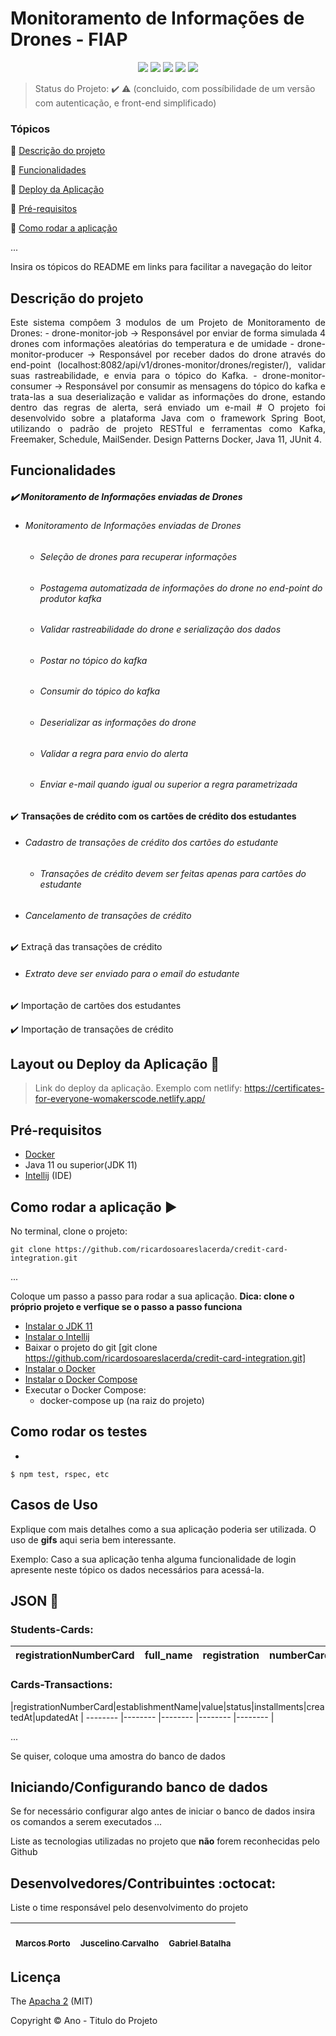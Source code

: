 <h1>Monitoramento de Informações de Drones - FIAP</h1> 

<p align="center">
  <img src="http://img.shields.io/static/v1?label=License&message=MIT&color=green&style=for-the-badge"/>
  <img src="http://img.shields.io/static/v1?label=Ruby%20On%20Rails%20&message=6.0.2.2&color=red&style=for-the-badge&logo=ruby"/>
  <img src="http://img.shields.io/static/v1?label=TESTES&message=%3E100&color=GREEN&style=for-the-badge"/>
   <img src="http://img.shields.io/static/v1?label=STATUS&message=EM%20DESENVOLVIMENTO&color=RED&style=for-the-badge"/>
   <img src="http://img.shields.io/static/v1?label=STATUS&message=CONCLUIDO&color=GREEN&style=for-the-badge"/>
</p>

> Status do Projeto: :heavy_check_mark: :warning: (concluido, com possíbilidade de um versão com autenticação, e front-end simplificado)

### Tópicos

:small_blue_diamond: [Descrição do projeto](#descrição-do-projeto)

:small_blue_diamond: [Funcionalidades](#funcionalidades)

:small_blue_diamond: [Deploy da Aplicação](#deploy-da-aplicação-dash)

:small_blue_diamond: [Pré-requisitos](#pré-requisitos)

:small_blue_diamond: [Como rodar a aplicação](#como-rodar-a-aplicação-arrow_forward)

...

Insira os tópicos do README em links para facilitar a navegação do leitor

## Descrição do projeto

<p align="justify">
  Este sistema compôem 3 modulos de um Projeto de Monitoramento de Drones:
  - drone-monitor-job -> Responsável por enviar de forma simulada 4 drones com informações aleatórias do temperatura e de umidade 
  - drone-monitor-producer -> Responsável por receber dados do drone através do end-point (localhost:8082/api/v1/drones-monitor/drones/register/), validar suas rastreabilidade, e envia para o tópico do Kafka.
  - drone-monitor-consumer -> Responsável por consumir as mensagens do tópico do kafka e trata-las a sua deserialização e validar as informações do drone, estando dentro das regras de alerta, será enviado um e-mail
  # O projeto foi desenvolvido sobre a plataforma Java com o framework Spring Boot, utilizando o padrão de projeto RESTful e ferramentas como Kafka, Freemaker, Schedule, MailSender. Design Patterns Docker, Java 11, JUnit 4.

</p>

## Funcionalidades

##### :heavy_check_mark: **Monitoramento de Informações enviadas de Drones**
- ###### Monitoramento de Informações enviadas de Drones

  - ###### Seleção de drones para recuperar informações
  - ###### Postagema automatizada de informações do drone no end-point do produtor kafka
  - ###### Validar rastreabilidade do drone e serialização dos dados
  - ###### Postar no tópico do kafka
  - ###### Consumir do tópico do kafka
  - ###### Deserializar as informações do drone
  - ###### Validar a regra para envio do alerta
  - ###### Enviar e-mail quando igual ou superior a regra parametrizada

:heavy_check_mark: **Transações de crédito com os cartões de crédito dos estudantes**
- ###### Cadastro de transações de crédito dos cartões do estudante
  - ###### Transações de crédito devem ser feitas apenas para cartões do estudante

- ###### Cancelamento de transações de crédito

:heavy_check_mark: Extraçã das transações de crédito
- ###### Extrato deve ser enviado para o email do estudante

:heavy_check_mark: Importação de cartões dos estudantes

:heavy_check_mark: Importação de transações de crédito

## Layout ou Deploy da Aplicação :dash:

> Link do deploy da aplicação. Exemplo com netlify: https://certificates-for-everyone-womakerscode.netlify.app/

## Pré-requisitos

- [Docker](https://www.docker.com/products/docker-desktop)
- Java 11 ou superior(JDK 11)
- [Intellij]() (IDE)

## Como rodar a aplicação :arrow_forward:

No terminal, clone o projeto:

```
git clone https://github.com/ricardosoareslacerda/credit-card-integration.git
```

...

Coloque um passo a passo para rodar a sua aplicação. **Dica: clone o próprio projeto e verfique se o passo a passo funciona**
- [Instalar o JDK 11](https://www.oracle.com/technetwork/java/javase/downloads/jdk11-downloads-5066655.html)
- [Instalar o Intellij](https://www.jetbrains.com/idea/download/#download-section)
- Baixar o projeto do git [git clone https://github.com/ricardosoareslacerda/credit-card-integration.git]
- [Instalar o Docker](https://www.docker.com/products/docker-desktop)
- [Instalar o Docker Compose](https://docs.docker.com/compose/install/)
- Executar o Docker Compose:
  - docker-compose up (na raiz do projeto)

## Como rodar os testes

-

```
$ npm test, rspec, etc 
```

## Casos de Uso

Explique com mais detalhes como a sua aplicação poderia ser utilizada. O uso de **gifs** aqui seria bem interessante.

Exemplo: Caso a sua aplicação tenha alguma funcionalidade de login apresente neste tópico os dados necessários para acessá-la.

## JSON :floppy_disk:

### Students-Cards:

|registrationNumberCard|full_name|registration|numberCard|mail|
| -------- |-------- |-------- |-------- |-------- |


### Cards-Transactions:

|registrationNumberCard|establishmentName|value|status|installments|createdAt|updatedAt
| -------- |-------- |-------- |-------- |-------- |

...

Se quiser, coloque uma amostra do banco de dados

## Iniciando/Configurando banco de dados

Se for necessário configurar algo antes de iniciar o banco de dados insira os comandos a serem executados
...

Liste as tecnologias utilizadas no projeto que **não** forem reconhecidas pelo Github

## Desenvolvedores/Contribuintes :octocat:

Liste o time responsável pelo desenvolvimento do projeto

| [<br><sub>Marcos Porto</sub>](https://github.com/maporto) |  [<br><sub>Juscelino Carvalho</sub>](https://github.com/JuscelinoCarvalho) |  [<br><sub>Gabriel Batalha</sub>]() |
| :---: | :---: | :---: 

## Licença

The [Apacha 2]() (MIT)

Copyright :copyright: Ano - Titulo do Projeto